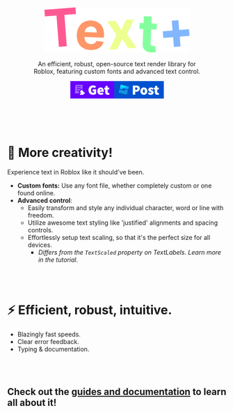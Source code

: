 <div align="center">

<img src="./Logo.png"></img>

An efficient, robust, open-source text render library for<br>
Roblox, featuring custom fonts and advanced text control.

[<img src="https://raw.githubusercontent.com/AlexanderLindholt/LinkButtons/refs/heads/main/Static/Module.png"></img>](https://create.roblox.com/store/asset/138658986432597) ​ [<img src="https://raw.githubusercontent.com/AlexanderLindholt/LinkButtons/refs/heads/main/Static/Devforum.png"></img>](https://devforum.roblox.com/t/3521684)
</div>
<br>
​<br>
<br>

# 🎨 More creativity!
Experience text in Roblox like it should've been.
- **Custom fonts:** Use any font file, whether completely custom or one found online.
- **Advanced control**:
  - Easily transform and style any individual character, word or line with freedom.
  - Utilize awesome text styling like 'justified' alignments and spacing controls.
  - Effortlessly setup text scaling, so that it's the perfect size for all devices.
    - *Differs from the `TextScaled` property on TextLabels. Learn more in the tutorial.*
<br>
<br>

# ⚡ Efficient, robust, intuitive.
- Blazingly fast speeds.
- Clear error feedback.
- Typing & documentation.
<br>
<br>

## Check out the [guides and documentation](https://alexanderlindholt.gitbook.io/textplus) to learn all about it!
